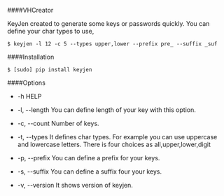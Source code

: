 ####VHCreator

KeyJen created to generate some keys or passwords quickly. You can define your char types to use,

    $ keyjen -l 12 -c 5 --types upper,lower --prefix pre_ --suffix _suf

####Installation

```
$ [sudo] pip install keyjen
```


####Options

- -h HELP

- -l, --length You can define length of your key with this option.

- -c, --count Number of keys.

- -t, --types It defines char types. For example you can use uppercase and lowercase letters. There is four choices as all,upper,lower,digit

- -p, --prefix You can define a prefix for your keys.

- -s, --suffix You can define a suffix four your keys.

- -v, --version It shows version of keyjen.
